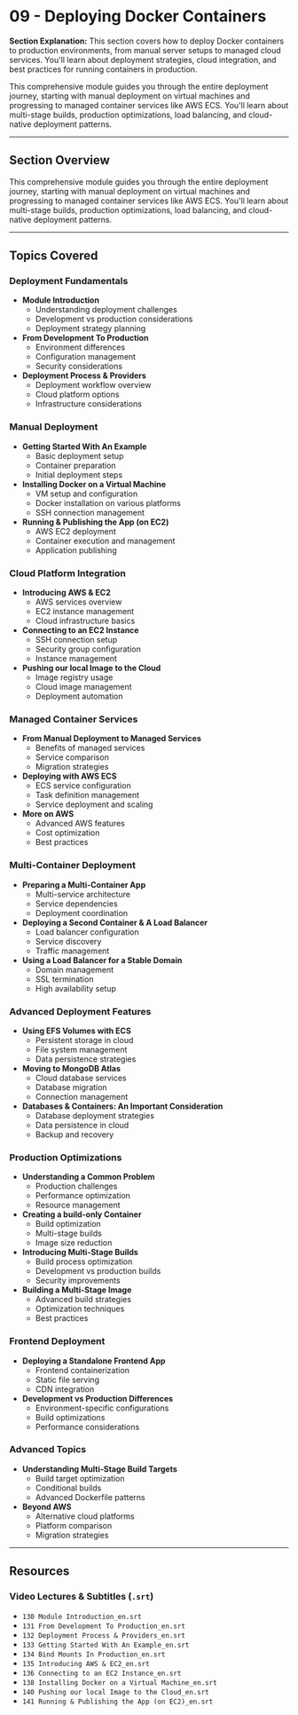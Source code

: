 # 09 - Deploying Docker Containers

**Section Explanation:**
This section covers how to deploy Docker containers to production environments, from manual server setups to managed cloud services. You'll learn about deployment strategies, cloud integration, and best practices for running containers in production.

This comprehensive module guides you through the entire deployment journey, starting with manual deployment on virtual machines and progressing to managed container services like AWS ECS. You'll learn about multi-stage builds, production optimizations, load balancing, and cloud-native deployment patterns.

---

## Section Overview
This comprehensive module guides you through the entire deployment journey, starting with manual deployment on virtual machines and progressing to managed container services like AWS ECS. You'll learn about multi-stage builds, production optimizations, load balancing, and cloud-native deployment patterns.

---

## Topics Covered

### Deployment Fundamentals
- **Module Introduction**
  - Understanding deployment challenges
  - Development vs production considerations
  - Deployment strategy planning
- **From Development To Production**
  - Environment differences
  - Configuration management
  - Security considerations
- **Deployment Process & Providers**
  - Deployment workflow overview
  - Cloud platform options
  - Infrastructure considerations

### Manual Deployment
- **Getting Started With An Example**
  - Basic deployment setup
  - Container preparation
  - Initial deployment steps
- **Installing Docker on a Virtual Machine**
  - VM setup and configuration
  - Docker installation on various platforms
  - SSH connection management
- **Running & Publishing the App (on EC2)**
  - AWS EC2 deployment
  - Container execution and management
  - Application publishing

### Cloud Platform Integration
- **Introducing AWS & EC2**
  - AWS services overview
  - EC2 instance management
  - Cloud infrastructure basics
- **Connecting to an EC2 Instance**
  - SSH connection setup
  - Security group configuration
  - Instance management
- **Pushing our local Image to the Cloud**
  - Image registry usage
  - Cloud image management
  - Deployment automation

### Managed Container Services
- **From Manual Deployment to Managed Services**
  - Benefits of managed services
  - Service comparison
  - Migration strategies
- **Deploying with AWS ECS**
  - ECS service configuration
  - Task definition management
  - Service deployment and scaling
- **More on AWS**
  - Advanced AWS features
  - Cost optimization
  - Best practices

### Multi-Container Deployment
- **Preparing a Multi-Container App**
  - Multi-service architecture
  - Service dependencies
  - Deployment coordination
- **Deploying a Second Container & A Load Balancer**
  - Load balancer configuration
  - Service discovery
  - Traffic management
- **Using a Load Balancer for a Stable Domain**
  - Domain management
  - SSL termination
  - High availability setup

### Advanced Deployment Features
- **Using EFS Volumes with ECS**
  - Persistent storage in cloud
  - File system management
  - Data persistence strategies
- **Moving to MongoDB Atlas**
  - Cloud database services
  - Database migration
  - Connection management
- **Databases & Containers: An Important Consideration**
  - Database deployment strategies
  - Data persistence in cloud
  - Backup and recovery

### Production Optimizations
- **Understanding a Common Problem**
  - Production challenges
  - Performance optimization
  - Resource management
- **Creating a build-only Container**
  - Build optimization
  - Multi-stage builds
  - Image size reduction
- **Introducing Multi-Stage Builds**
  - Build process optimization
  - Development vs production builds
  - Security improvements
- **Building a Multi-Stage Image**
  - Advanced build strategies
  - Optimization techniques
  - Best practices

### Frontend Deployment
- **Deploying a Standalone Frontend App**
  - Frontend containerization
  - Static file serving
  - CDN integration
- **Development vs Production Differences**
  - Environment-specific configurations
  - Build optimizations
  - Performance considerations

### Advanced Topics
- **Understanding Multi-Stage Build Targets**
  - Build target optimization
  - Conditional builds
  - Advanced Dockerfile patterns
- **Beyond AWS**
  - Alternative cloud platforms
  - Platform comparison
  - Migration strategies

---

## Resources

### Video Lectures & Subtitles (`.srt`)
- `130 Module Introduction_en.srt`
- `131 From Development To Production_en.srt`
- `132 Deployment Process & Providers_en.srt`
- `133 Getting Started With An Example_en.srt`
- `134 Bind Mounts In Production_en.srt`
- `135 Introducing AWS & EC2_en.srt`
- `136 Connecting to an EC2 Instance_en.srt`
- `138 Installing Docker on a Virtual Machine_en.srt`
- `140 Pushing our local Image to the Cloud_en.srt`
- `141 Running & Publishing the App (on EC2)_en.srt`